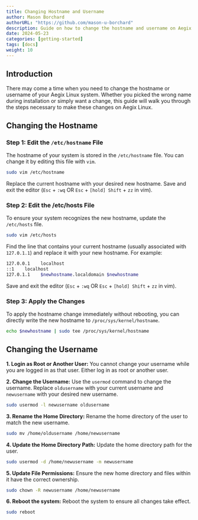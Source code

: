 ```yaml
---
title: Changing Hostname and Username
author: Mason Borchard
authorURL: "https://github.com/mason-u-borchard"
description: Guide on how to change the hostname and username on Aegix Linux.
date: 2024-05-23
categories: [getting-started]
tags: [docs]
weight: 10
---
```


## Introduction

There may come a time when you need to change the hostname or username of your Aegix Linux system. Whether you picked the wrong name during installation or simply want a change, this guide will walk you through the steps necessary to make these changes on Aegix Linux.

## Changing the Hostname

### Step 1: Edit the `/etc/hostname` File

The hostname of your system is stored in the `/etc/hostname` file. You can change it by editing this file with `vim`.


```sh
sudo vim /etc/hostname
```

Replace the current hostname with your desired new hostname. Save and exit the editor (`Esc` + `:wq` OR `Esc` + `[hold] Shift` + `zz` in vim).

### Step 2: Edit the /etc/hosts File
To ensure your system recognizes the new hostname, update the `/etc/hosts` file.

```sh
sudo vim /etc/hosts
```
Find the line that contains your current hostname (usually associated with `127.0.1.1`) and replace it with your new hostname. For example:

```sh
127.0.0.1    localhost
::1    localhost
127.0.1.1    $newhostname.localdomain $newhostname
```

Save and exit the editor (`Esc` + `:wq` OR `Esc` + `[hold] Shift` + `zz` in vim).

### Step 3: Apply the Changes
To apply the hostname change immediately without rebooting, you can directly write the new hostname to `/proc/sys/kernel/hostname`.

```sh
echo $newhostname | sudo tee /proc/sys/kernel/hostname
```

## Changing the Username

**1. Login as Root or Another User:**
You cannot change your username while you are logged in as that user. Either log in as root or another user.

**2. Change the Username:**
Use the `usermod` command to change the username. Replace `oldusername` with your current username and `newusername` with your desired new username.

```sh
sudo usermod -l newusername oldusername
```

**3. Rename the Home Directory:**
Rename the home directory of the user to match the new username.

```sh
sudo mv /home/oldusername /home/newusername
```

**4. Update the Home Directory Path:**
Update the home directory path for the user.

```sh
sudo usermod -d /home/newusername -m newusername
```

**5. Update File Permissions:**
Ensure the new home directory and files within it have the correct ownership.

```sh
sudo chown -R newusername /home/newusername
```

**6. Reboot the system:**
Reboot the system to ensure all changes take effect.
```sh
sudo reboot
```